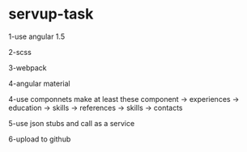 # servup-task

1-use angular 1.5

2-scss

3-webpack

4-angular material

4-use componnets make at least these component
  -> experiences
  -> education
  -> skills
  -> references
  -> skills
  -> contacts

5-use json stubs and call as a service

6-upload to github

